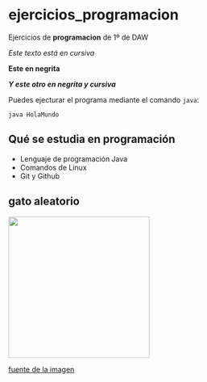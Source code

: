 # ejercicios_programacion

Ejercicios de **programacion** de 1º de DAW

*Este texto está en cursiva*

**Este en negrita**

***Y este otro en negrita y cursiva***

Puedes ejecturar el programa mediante el comando `java`:

```console
java HolaMundo
```


## Qué se estudia en programación

* Lenguaje de programación Java
* Comandos de Linux
* Git y Github

## gato aleatorio

<img src="imagenes/índice.jpeg" width="280px">

[fuente de la imagen](https://www.anipedia.net/imagenes/videos-gatos.jpg)



